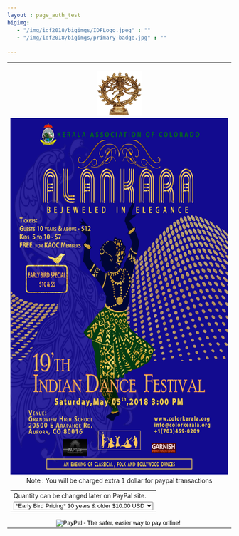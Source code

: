 ```yaml
---
layout : page_auth_test
bigimg:
   - "/img/idf2018/bigimgs/IDFLogo.jpeg" : ""
   - "/img/idf2018/bigimgs/primary-badge.jpg" : ""

---
```

<style type="text/css">
body 
{
background-image:url("/img/idf2018/alankara_initial .jpg");
height: 100%;
width: 100%;
position: absolute;
background-repeat:no-repeat;
background-position: center center;
background-attachment: fixed;
background-size: cover;
opacity: 10;
}
</style>
<table align="center" style="border:0"> <tr style="border:0"><td align="center" style="border:0"><br/>
 <center><img src="/img/idf2018/nataraja.jpg" width="100" height="100" align="center"></center></td></tr>
<tr style="border:0"><td align="center" style="border:0">
	<img src="/img/idf2018/alankara_initial .jpg" width="500" height="800" align="center">
	</td></tr>
<tr style="border:0"><td align="center" style="border:0">
Note : You will be charged extra 1 dollar for paypal transactions
<form action="https://www.paypal.com/cgi-bin/webscr" method="post" target="_top">
<input type="hidden" name="cmd" value="_s-xclick">
<input type="hidden" name="hosted_button_id" value="WUPUJRW5J6VDG">
<table>
<tr><td><input type="hidden" name="on0" value="Quantity can be changed later on PayPal site.">Quantity can be changed later on PayPal site.</td></tr><tr><td><select name="os0">
	<option value="*Early Bird Pricing* 10 years & older">*Early Bird Pricing* 10 years & older $10.00 USD</option>
	<option value="*Early Bird Pricing* Kids 5 to 10 years">*Early Bird Pricing* Kids 5 to 10 years $5.00 USD</option>
	<option value="10 years & older">10 years & older $12.00 USD</option>
	<option value="Kids 5 to 10 years">Kids 5 to 10 years $6.00 USD</option>
</select> </td></tr>
</table>
<input type="hidden" name="currency_code" value="USD">
<input type="image" src="https://www.paypalobjects.com/en_US/i/btn/btn_buynowCC_LG.gif" border="0" name="submit" alt="PayPal - The safer, easier way to pay online!">
<img alt="" border="0" src="https://www.paypalobjects.com/en_US/i/scr/pixel.gif" width="1" height="1">
</form>
	</td></tr>
</table>
